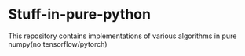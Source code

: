# Stuff-in-pure-python
This repository contains implementations of various algorithms in pure numpy(no tensorflow/pytorch)
